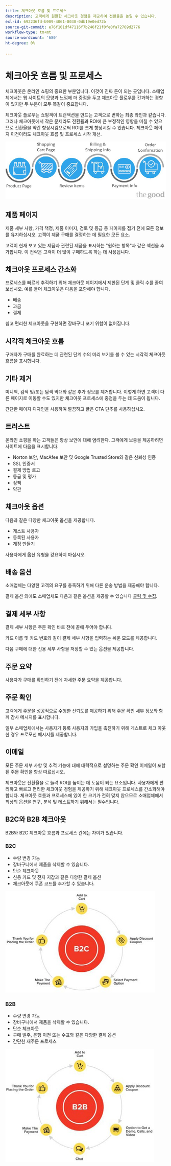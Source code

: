 ```yaml
---
title: 체크아웃 흐름 및 프로세스
description: 고객에게 원활한 체크아웃 경험을 제공하여 전환율을 높일 수 있습니다.
exl-id: 692236fd-b909-4061-8038-0db19e0ed72b
source-git-commit: e76f101df47116f7b246f21f0fe0fa72769d2776
workflow-type: tm+mt
source-wordcount: '680'
ht-degree: 0%

---
```


# 체크아웃 흐름 및 프로세스

체크아웃은 온라인 쇼핑의 중요한 부분입니다. 이것이 진짜 돈이 되는 곳입니다. 소매업체에서는 웹 사이트의 모양과 느낌에 더 중점을 두고 체크아웃 플로우를 간과하는 경향이 있지만 두 부분이 모두 똑같이 중요합니다.

체크아웃 플로우는 쇼핑객이 트랜잭션을 만드는 고객으로 변하는 최종 라인과 같습니다. 그러나 체크아웃에서 작은 문제라도 전환율과 ROI에 큰 부정적인 영향을 미칠 수 있으므로 전환율을 약간 향상시킴으로써 ROI를 크게 향상시킬 수 있습니다. 체크아웃 페이지 이전이라도 체크아웃 흐름 및 프로세스 시작 개선.

![체크아웃 프로세스 흐름 다이어그램](../../assets/playbooks/checkout-diagram.png)

## 제품 페이지

제품 세부 사항, 가격 책정, 제품 이미지, 검토 및 등급 등 페이지를 접기 전에 모든 정보를 유지하십시오. 고객이 제품 구매를 결정하는 데 필요한 모든 요소.

고객이 현재 보고 있는 제품과 관련된 제품을 표시하는 &quot;원하는 항목&quot;과 같은 섹션을 추가합니다. 이 전략은 고객이 더 많이 구매하도록 하는 데 사용됩니다.

## 체크아웃 프로세스 간소화

프로세스를 빠르게 추적하기 위해 체크아웃 페이지에서 제한된 단계 및 클릭 수를 줄여 보십시오. 예를 들어 체크아웃은 다음을 포함해야 합니다.

- 배송
- 과금
- 결제

쉽고 편리한 체크아웃을 구현하면 장바구니 포기 위험이 없어집니다.

## 시각적 체크아웃 흐름

구매자가 구매를 완료하는 데 관련된 단계 수의 미리 보기를 볼 수 있는 시각적 체크아웃 흐름을 표시합니다.

## 기타 제거

미니백, 검색 및/또는 탐색 막대와 같은 추가 정보를 제거합니다. 이렇게 하면 고객이 다른 페이지로 이동할 수도 있지만 체크아웃 프로세스에 중점을 두는 데 도움이 됩니다.

간단한 페이지 디자인을 사용하여 깔끔하고 굵은 CTA 단추를 사용하십시오.

## 트러스트

온라인 쇼핑을 하는 고객들은 항상 보안에 대해 염려한다. 고객에게 보증을 제공하려면 사이트에 다음을 표시합니다.

- Norton 보안, MacAfee 보안 및 Google Trusted Store와 같은 신뢰성 인증
- SSL 인증서
- 결제 방법 로고
- 등급 및 평가
- 정책
- 약관

## 체크아웃 옵션

다음과 같은 다양한 체크아웃 옵션을 제공합니다.

- 게스트 사용자
- 등록된 사용자
- 계정 만들기

사용자에게 옵션 유형을 강요하지 마십시오.

## 배송 옵션

소매업체는 다양한 고객의 요구를 충족하기 위해 다른 운송 방법을 제공해야 합니다.

결제 옵션 외에도 소매업체도 다음과 같은 옵션을 제공할 수 있습니다 [클릭 및 수집](click-collect.md).

## 결제 세부 사항

결제 세부 사항은 주문 확인 바로 전에 끝에 두어야 합니다.

카드 이름 및 카드 번호와 같이 결제 세부 사항을 입력하는 쉬운 모드를 제공합니다.

다음 구매에 대한 신용 세부 사항을 저장할 수 있는 옵션을 제공합니다.

## 주문 요약

사용자가 구매를 확인하기 전에 자세한 주문 요약을 제공합니다.

## 주문 확인

고객에게 주문을 성공적으로 수행한 신뢰도를 제공하기 위해 주문 확인 세부 정보와 함께 감사 메시지를 표시합니다.

일부 소매업체에서는 사용자가 등록 사용자의 가입을 촉진하기 위해 게스트로 체크 아웃한 경우 프로모션 메시지를 제공합니다.

## 이메일

모든 주문 세부 사항 및 추적 기능에 대해 대략적으로 설명하는 주문 확인 이메일이 포함된 주문 확인을 항상 따르십시오.

체크아웃은 전환율을 로 늘려 ROI를 높이는 데 도움이 되는 요소입니다. 사용자에게 편리하고 빠르고 편리한 체크아웃 경험을 제공하기 위해 체크아웃 프로세스를 간소화해야 합니다. 체크아웃 흐름과 프로세스에 있어 한 크기가 전혀 맞지 않으므로 소매업체에서 최상의 옵션을 연구, 분석 및 테스트하기 위해서는 필수입니다.

## B2C와 B2B 체크아웃

B2B와 B2C 체크아웃 흐름과 프로세스 간에는 차이가 있습니다.

### B2C

- 수량 변경 가능
- 장바구니에서 제품을 삭제할 수 있습니다.
- 단순 체크아웃
- 신용 카드 및 전자 지갑과 같은 다양한 결제 옵션
- 체크아웃에 쿠폰 코드를 추가할 수 있습니다.

![B2C 체크아웃 다이어그램](../../assets/playbooks/checkout-b2c.png)

### B2B

- 수량 변경 가능
- 장바구니에서 제품을 삭제할 수 있습니다.
- 단순 체크아웃
- 구매 발주, 은행 이전 또는 수표와 같은 다양한 결제 옵션
- 간단한 재주문 프로세스

![B2B 체크아웃 다이어그램](../../assets/playbooks/checkout-b2b.png)
